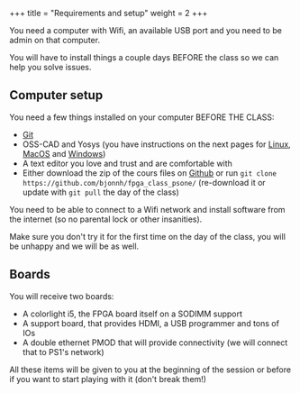 +++
title = "Requirements and setup"
weight = 2
+++

You need a computer with Wifi, an available USB port and you need to be admin on that computer. 

You will have to install things a couple days BEFORE the class so we can help you solve issues.

## Computer setup

You need a few things installed on your computer BEFORE THE CLASS:

- [Git](https://git-scm.com/)
- OSS-CAD and Yosys (you have instructions on the next pages for [Linux](./linux), [MacOS](./macos) and [Windows](./windows))
- A text editor you love and trust and are comfortable with
- Either download the zip of the cours files on [Github](https://github.com/bjonnh/fpga_class_psone/archive/refs/heads/main.zip) or run `git clone https://github.com/bjonnh/fpga_class_psone/` (re-download it or update with `git pull` the day of the class)

You need to be able to connect to a Wifi network and install software from the internet (so no parental lock or other insanities).

Make sure you don't try it for the first time on the day of the class, you will be unhappy and we will be as well.

## Boards

You will receive two boards:
- A colorlight i5, the FPGA board itself on a SODIMM support
- A support board, that provides HDMI, a USB programmer and tons of IOs
- A double ethernet PMOD that will provide connectivity (we will connect that to PS1's network) 

All these items will be given to you at the beginning of the session or before if you want to start playing with it (don't break them!)
